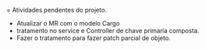 = Atividades pendentes do projeto.
* Atualizar o MR com o modelo Cargo
* tratamento no service e Controller de chave primaria composta.
* Fazer o tratamento para fazer patch parcial de objeto.
